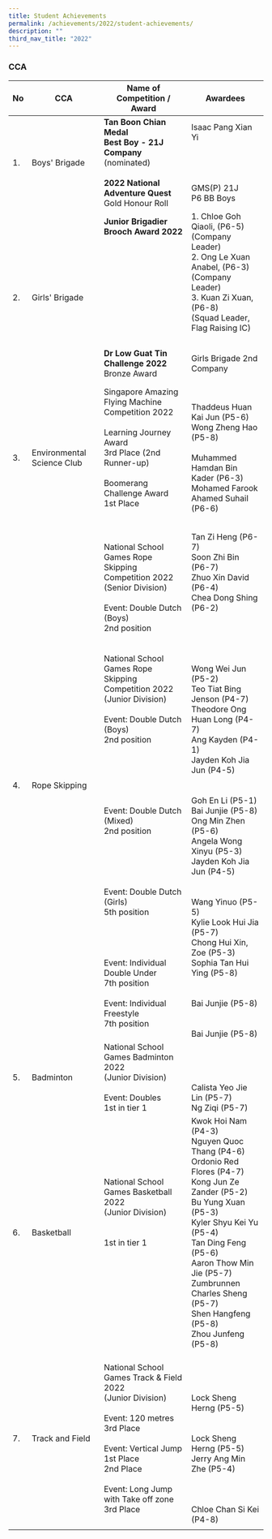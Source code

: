 ```yaml
---
title: Student Achievements
permalink: /achievements/2022/student-achievements/
description: ""
third_nav_title: "2022"
---
```

### CCA

| No | CCA | Name of Competition / Award | Awardees |
|---|---|---|---|
|  1. |  Boys' Brigade | **Tan Boon Chian Medal** <br>**Best Boy - 21J Company** (nominated)<br><br>**2022 National Adventure Quest**<br>Gold Honour Roll | Isaac Pang Xian Yi<br><br><br><br><Br>GMS(P) 21J<br>P6 BB Boys |
|  2. |  Girls' Brigade | **Junior Brigadier Brooch Award 2022**<br><br><br><br><br><br><br><br><Br><Br><Br><Br>**Dr Low Guat Tin Challenge 2022**<br>Bronze Award | 1. Chloe Goh Qiaoli, (P6-5)<br>(Company Leader)<br>2. Ong Le Xuan Anabel, (P6-3)<br>(Company Leader)<br>3. Kuan Zi Xuan, (P6-8)<br>(Squad Leader, Flag Raising IC)<br><br><br>Girls Brigade 2nd Company<br><br> |
|  3. |  Environmental Science Club | Singapore Amazing Flying Machine Competition 2022<br><br>Learning Journey Award<br>3rd Place (2nd Runner-up)<br><br>Boomerang Challenge Award<br>1st Place<br><br><br> | Thaddeus Huan Kai Jun (P5-6)<br>Wong Zheng Hao (P5-8)<br><br>Muhammed Hamdan Bin Kader (P6-3)<br> Mohamed Farook Ahamed Suhail (P6-6) |
| 4.  | Rope Skipping  |  National School Games Rope Skipping Competition 2022<br>(Senior Division)<br><br>Event: Double Dutch (Boys)<br>2nd position<br><br><br>National School Games Rope Skipping Competition 2022<br>(Junior Division)<br><br>Event: Double Dutch (Boys)<br>2nd position<br><br><br><br><br><br><br>Event: Double Dutch (Mixed)<br>2nd position<br><br><br><br><br><br>Event: Double Dutch (Girls)<br>5th position<br><br><br><br><br>Event: Individual Double Under<br>7th position<br><br>Event: Individual Freestyle<br>7th position<br> | Tan Zi Heng (P6-7)<br>Soon Zhi Bin (P6-7)<br>Zhuo Xin David (P6-4)<br>Chea Dong Shing (P6-2)<br><br><br><br><br><br>Wong Wei Jun (P5-2)<br>Teo Tiat Bing Jenson (P4-7)<br>Theodore Ong Huan Long (P4-7)<br>Ang Kayden (P4-1)<br>Jayden Koh Jia Jun (P4-5)<br><br><br>Goh En Li (P5-1)<br>Bai Junjie (P5-8)<br>Ong Min Zhen (P5-6)<br>Angela Wong Xinyu (P5-3)<br>Jayden Koh Jia Jun (P4-5)<br><br><br>Wang Yinuo (P5-5)<br>Kylie Look Hui Jia (P5-7)<br>Chong Hui Xin, Zoe (P5-3)<br>Sophia Tan Hui Ying (P5-8)<br><br><br>Bai Junjie (P5-8)<br><br><br>Bai Junjie (P5-8) |
|  5. |  Badminton |   National School Games Badminton 2022<br>(Junior Division)<br><br>Event: Doubles<br>1st in tier 1 |  <br><br><br><br>Calista Yeo Jie Lin (P5-7)<br>Ng Ziqi (P5-7) |
| 6.  |  Basketball |  National School Games Basketball 2022<br>(Junior Division)<br><br><br>1st in tier 1<br><br><br><br><br> |  Kwok Hoi Nam (P4-3)<br>Nguyen Quoc Thang (P4-6)<br>Ordonio Red Flores (P4-7)<br>Kong Jun Ze Zander (P5-2)<br>Bu Yung Xuan (P5-3)<br>Kyler Shyu Kei Yu (P5-4)<br>Tan Ding Feng (P5-6)<br>Aaron Thow Min Jie (P5-7)<br>Zumbrunnen Charles Sheng (P5-7)<br>Shen Hangfeng (P5-8)<br>Zhou Junfeng (P5-8) |
| 7.  | Track and Field  |   National School Games Track & Field 2022<br>(Junior Division)<br><br>Event: 120 metres<br>3rd Place<br><br>Event: Vertical Jump<br>1st Place<br>2nd Place<br><br>Event: Long Jump with Take off zone<br>3rd Place | <br><br><br><br>Lock Sheng Herng (P5-5) <br><br><br>Lock Sheng Herng (P5-5)<br>Jerry Ang Min Zhe (P5-4)<br><br><br><br>Chloe Chan Si Kei (P4-8) |
| | |